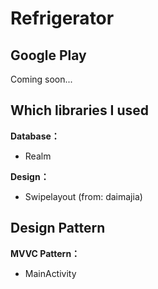 # Refrigerator

## Google Play

Coming soon...

## Which libraries I used

**Database：**
- Realm

**Design：**
- Swipelayout (from: daimajia)

## Design Pattern

**MVVC Pattern：**
- MainActivity

